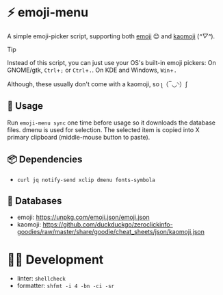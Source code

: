 # ⚡ emoji-menu
A simple emoji-picker script, supporting both
[emoji](https://en.wikipedia.org/wiki/Emoji) 😊 and
[kaomoji](https://en.wikipedia.org/wiki/Kaomoji) (*^▽^*).

> [!TIP]
> Instead of this script, you can just use your OS's built-in emoji pickers: On
> GNOME/gtk, `Ctrl`+`;` or `Ctrl`+`.`. On KDE and Windows, `Win`+`.`
>
> Although, these usually don't come with a kaomoji, so  ʅ（‾◡◝）ʃ

## 📓 Usage
Run `emoji-menu sync` one time before usage so it downloads the database
files. dmenu is used for selection. The selected item is copied into X primary
clipboard (middle-mouse button to paste).

## 📦 Dependencies
- `curl jq notify-send xclip dmenu fonts-symbola`

## 💾 Databases
- emoji:   https://unpkg.com/emoji.json/emoji.json
- kaomoji: https://github.com/duckduckgo/zeroclickinfo-goodies/raw/master/share/goodie/cheat_sheets/json/kaomoji.json

# 👨‍💻 Development
- linter: `shellcheck`
- formatter: `shfmt -i 4 -bn -ci -sr`
